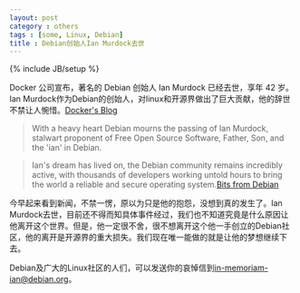 ```yaml
---
layout: post
category : others
tags : [some, Linux, Debian]
title : Debian创始人Ian Murdock去世
---
```

{% include JB/setup %}


   Docker 公司宣布，著名的 Debian 创始人 Ian Murdock 已经去世，享年 42 岁。Ian Murdock作为Debian的创始人，对linux和开源界做出了巨大贡献，他的辞世不禁让人惋惜。[Docker's Blog](http://blog.docker.com/2015/12/ian-murdock/)
   
> With a heavy heart Debian mourns the passing of Ian Murdock, stalwart proponent of Free Open Source Software, Father, Son, and the 'ian' in Debian.

>  Ian's dream has lived on, the Debian community remains incredibly active, with thousands of developers working untold hours to bring the world a reliable and secure operating system.[Bits from Debian](https://bits.debian.org/2015/12/mourning-ian-murdock.html)


  今早起来看到新闻，不禁一愣，原以为只是他的抱怨，没想到真的发生了。Ian Murdock去世，目前还不得而知具体事件经过，我们也不知道究竟是什么原因让他离开这个世界。但是，他一定很不舍，很不想离开这个他一手创立的Debian社区，他的离开是开源界的重大损失。我们现在唯一能做的就是让他的梦想继续下去。
  
  Debian及广大的Linux社区的人们，可以发送你的哀悼信到<in-memoriam-ian@debian.org>。

